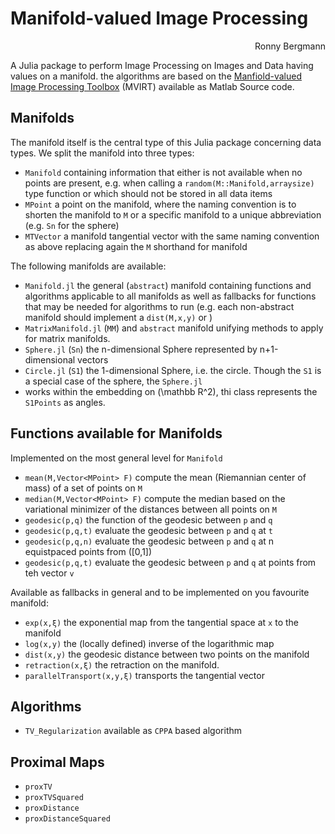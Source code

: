 # Manifold-valued Image Processing
<div align="right">
   Ronny Bergmann <bergmann@mathematik.uni-kl.de>
</div>

A Julia package to perform Image Processing on Images and Data having values
on a manifold.
the algorithms are based on the [Manfiold-valued Image Processing Toolbox](http://www.mathematik.uni-kl.de/imagepro/members/bergmann/mvirt/)
(MVIRT) available as Matlab Source code.

## Manifolds
  The manifold itself is the central type of this Julia package concerning
  data types. We split the manifold into three types:
  * `Manifold` containing information that either is not available when no
  points are present, e.g. when calling a `random(M::Manifold,arraysize)` type
  function or which should not be stored in all data items
  * `MPoint` a point on the manifold, where the naming convention is to shorten
  the manifold to `M` or a specific manifold to a unique abbreviation (e.g. `Sn` for the sphere)
  * `MTVector` a manifold tangential vector with the same naming convention as above replacing again the `M` shorthand for manifold

The following manifolds are available:
* `Manifold.jl` the general (`abstract`) manifold containing functions and algorithms applicable to all manifolds as well as fallbacks for functions that may be needed for algorithms to run (e.g. each non-abstract manifold should implement a `dist(M,x,y)` or )
* `MatrixManifold.jl` (`MM`) and `abstract` manifold unifying methods to apply for matrix manifolds.
* `Sphere.jl` (`Sn`) the n-dimensional Sphere represented by n+1-dimensional vectors
* `Circle.jl` (`S1`) the 1-dimensional Sphere, i.e. the circle. Though the `S1` is a special case of the sphere, the `Sphere.jl`
* works within the embedding on \(\mathbb R^2\), thi class represents the `S1Points` as angles.

## Functions available for Manifolds

Implemented on the most general level for `Manifold`
* `mean(M,Vector<MPoint> F)` compute the mean (Riemannian center of mass)
of a set of points on `M`
* `median(M,Vector<MPoint> F)` compute the median based on the variational minimizer of the distances between all points on `M`
* `geodesic(p,q)` the function of the geodesic between `p` and `q`
* `geodesic(p,q,t)` evaluate the geodesic between `p` and `q` at `t`
* `geodesic(p,q,n)` evaluate the geodesic between `p` and `q` at n equistpaced points from \([0,1]\)
* `geodesic(p,q,t)` evaluate the geodesic between `p` and `q` at points from teh vector `v`

Available as fallbacks in general and to be implemented on you favourite manifold:
* `exp(x,ξ)` the exponential map from the tangential space at `x` to the manifold
* `log(x,y)` the (locally defined) inverse of the logarithmic map
* `dist(x,y)` the geodesic distance between two points on the manifold
* `retraction(x,ξ)` the retraction on the manifold.
* `parallelTransport(x,y,ξ)` transports the tangential vector
## Algorithms
* `TV_Regularization` available as `CPPA` based algorithm

## Proximal Maps
* `proxTV`
* `proxTVSquared`
* `proxDistance`
* `proxDistanceSquared`
